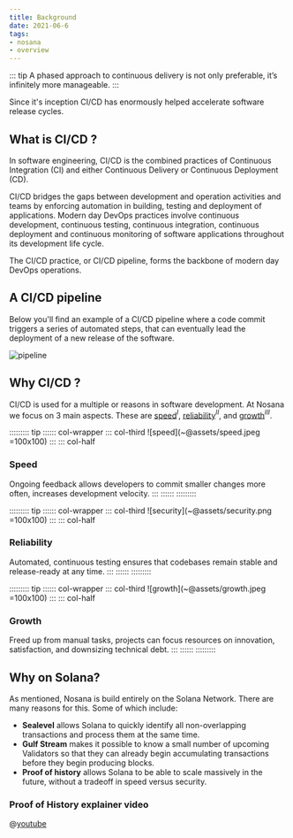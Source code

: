 ```yaml
---
title: Background
date: 2021-06-6
tags:
- nosana
- overview
---
```


::: tip
A phased approach to continuous delivery is not only preferable, it’s infinitely more manageable.
:::

Since it's inception CI/CD has enormously helped accelerate software release cycles.

## What is CI/CD ?

In software engineering, CI/CD is the combined practices of Continuous Integration (CI) and either
Continuous Delivery or Continuous Deployment (CD).

CI/CD bridges the gaps between development and operation activities and teams by enforcing automation in building,
testing and deployment of applications.
Modern day DevOps practices involve continuous development, continuous testing, continuous integration, continuous
deployment and continuous monitoring of software applications throughout its development life cycle.

The CI/CD practice, or CI/CD pipeline, forms the backbone of modern day DevOps operations.

## A CI/CD pipeline

Below you'll find an example of a CI/CD pipeline where a code commit triggers a series of automated steps,
that can eventually lead the deployment of a new release of the software.

![pipeline](~@assets/pipeline.png)

## Why CI/CD ?

CI/CD is used for a multiple or reasons in software development.
At Nosana we focus on 3 main aspects.
These are [speed](#speed)$^I$, [reliability](#reliability)$^{II}$, and [growth](#growth)$^{III}$.

::::::::: tip
:::::: col-wrapper
::: col-third
![speed](~@assets/speed.jpeg =100x100)
:::
::: col-half
### Speed
Ongoing feedback allows developers to commit smaller changes more often, increases development velocity.
:::
::::::
:::::::::

::::::::: tip
:::::: col-wrapper
::: col-third
![security](~@assets/security.png =100x100)
:::
::: col-half
### Reliability
Automated, continuous testing ensures that codebases remain stable and release-ready at any time.
:::
::::::
:::::::::

::::::::: tip
:::::: col-wrapper
::: col-third
![growth](~@assets/growth.jpeg =100x100)
:::
::: col-half
### Growth
Freed up from manual tasks, projects can focus resources on innovation, satisfaction, and downsizing technical debt.
:::
::::::
:::::::::

## Why on Solana?

As mentioned, Nosana is build entirely on the Solana Network.
There are many reasons for this. Some of which include:

- **Sealevel** allows Solana to quickly identify all non-overlapping transactions and process them at the same time.
- **Gulf Stream** makes it possible to know a small number of upcoming Validators so that they can already begin accumulating transactions before they begin producing blocks.
- **Proof of history** allows Solana to be able to scale massively in the future, without a tradeoff in speed versus security.

### Proof of History explainer video

@[youtube](https://youtu.be/rywOYfGu4EA)
